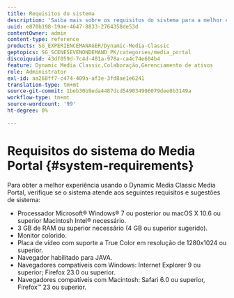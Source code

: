 ```yaml
---
title: Requisitos do sistema
description: 'Saiba mais sobre os requisitos do sistema para a melhor experiência usando o Media Portal. '
uuid: e870b198-19ae-4647-8833-2764358de53d
contentOwner: admin
content-type: reference
products: SG_EXPERIENCEMANAGER/Dynamic-Media-Classic
geptopics: SG_SCENESEVENONDEMAND_PK/categories/media_portal
discoiquuid: 43df059d-7c4d-481a-978a-ca4c74e604b4
feature: Dynamic Media Classic,Colaboração,Gerenciamento de ativos
role: Administrator
exl-id: aa268ff7-c474-409a-af3e-3fd8ae1e6241
translation-type: tm+mt
source-git-commit: 1beb30b9eda4487dcd549034906079dee0b3149a
workflow-type: tm+mt
source-wordcount: '99'
ht-degree: 0%

---
```


# Requisitos do sistema do Media Portal {#system-requirements}

Para obter a melhor experiência usando o Dynamic Media Classic Media Portal, verifique se o sistema atende aos seguintes requisitos e sugestões de sistema:

* Processador Microsoft® Windows® 7 ou posterior ou macOS X 10.6 ou superior Macintosh Intel® necessário.
* 3 GB de RAM ou superior necessário (4 GB ou superior sugerido).
* Monitor colorido.
* Placa de vídeo com suporte a True Color em resolução de 1280x1024 ou superior.
* Navegador habilitado para JAVA.
* Navegadores compatíveis com Windows: Internet Explorer 9 ou superior; Firefox 23.0 ou superior.
* Navegadores compatíveis com Macintosh: Safari 6.0 ou superior, Firefox™ 23 ou superior.
